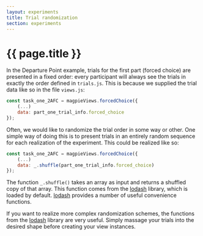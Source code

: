 ```yaml
---
layout: experiments
title: Trial randomization
section: experiments
---
```


# {{ page.title }}

In the Departure Point example, trials for the first part (forced choice) are presented in a fixed order: every participant will always see the trials in exactly the order defined in `trials.js`. This is because we supplied the trial data like so in the file `views.js`:

```javascript
const task_one_2AFC = magpieViews.forcedChoice({
    (...)
    data: part_one_trial_info.forced_choice
});
```

Often, we would like to randomize the trial order in some way or other. One simple way of doing this is to present trials in an entirely random sequence for each realization of the experiment. This could be realized like so:

```javascript
const task_one_2AFC = magpieViews.forcedChoice({
    (...)
    data: _.shuffle(part_one_trial_info.forced_choice)
});
```

The function `_.shuffle()` takes an array as input and returns a shuffled copy of that array. This function comes from the [lodash](https://lodash.com/) library, which is loaded by default. [lodash](https://lodash.com/) provides a number of useful convenience functions.

If you want to realize more complex randomization schemes, the functions from the [lodash](https://lodash.com/) library are very useful. Simply massage your trials into the desired shape before creating your view instances.
